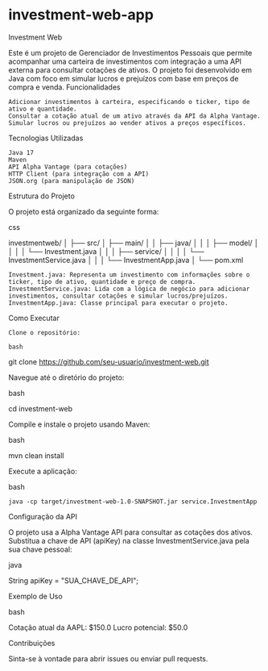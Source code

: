 # investment-web-app  
Investment Web

Este é um projeto de Gerenciador de Investimentos Pessoais que permite acompanhar uma carteira de investimentos com integração a uma API externa para consultar cotações de ativos. O projeto foi desenvolvido em Java com foco em simular lucros e prejuízos com base em preços de compra e venda.
Funcionalidades

    Adicionar investimentos à carteira, especificando o ticker, tipo de ativo e quantidade.
    Consultar a cotação atual de um ativo através da API da Alpha Vantage.
    Simular lucros ou prejuízos ao vender ativos a preços específicos.

Tecnologias Utilizadas

    Java 17
    Maven
    API Alpha Vantage (para cotações)
    HTTP Client (para integração com a API)
    JSON.org (para manipulação de JSON)

Estrutura do Projeto

O projeto está organizado da seguinte forma:

css

investmentweb/
│
├── src/
│   ├── main/
│   │   ├── java/
│   │   │   ├── model/
│   │   │   │   └── Investment.java
│   │   │   ├── service/
│   │   │   │   └── InvestmentService.java
│   │   │   └── InvestmentApp.java
│   └── pom.xml

    Investment.java: Representa um investimento com informações sobre o ticker, tipo de ativo, quantidade e preço de compra.
    InvestmentService.java: Lida com a lógica de negócio para adicionar investimentos, consultar cotações e simular lucros/prejuízos.
    InvestmentApp.java: Classe principal para executar o projeto.

Como Executar

    Clone o repositório:

    bash

git clone https://github.com/seu-usuario/investment-web.git

Navegue até o diretório do projeto:

bash

cd investment-web

Compile e instale o projeto usando Maven:

bash

mvn clean install

Execute a aplicação:

bash

    java -cp target/investment-web-1.0-SNAPSHOT.jar service.InvestmentApp

Configuração da API

O projeto usa a Alpha Vantage API para consultar as cotações dos ativos. Substitua a chave de API (apiKey) na classe InvestmentService.java pela sua chave pessoal:

java

String apiKey = "SUA_CHAVE_DE_API";

Exemplo de Uso

bash

Cotação atual da AAPL: $150.0
Lucro potencial: $50.0

Contribuições

Sinta-se à vontade para abrir issues ou enviar pull requests.
